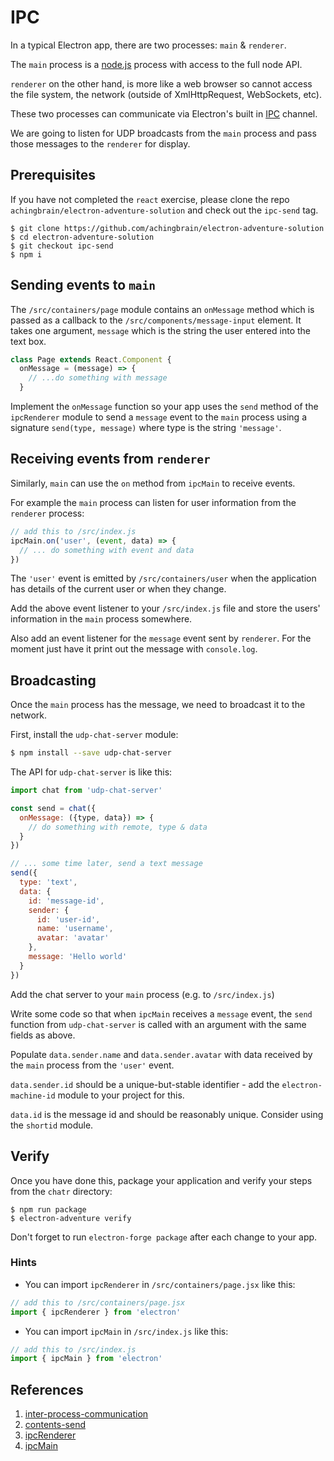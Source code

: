 # IPC

In a typical Electron app, there are two processes: `main` & `renderer`.

The `main` process is a [node.js](http://www.nodejs.com) process with access to the full node API.

`renderer` on the other hand, is more like a web browser so cannot access the file system, the network (outside of XmlHttpRequest, WebSockets, etc).

These two processes can communicate via Electron's built in [IPC](inter-process-communication) channel.

We are going to listen for UDP broadcasts from the `main` process and pass those messages to the `renderer` for display.

## Prerequisites

If you have not completed the `react` exercise, please clone the repo `achingbrain/electron-adventure-solution` and check out the `ipc-send` tag.

```
$ git clone https://github.com/achingbrain/electron-adventure-solution
$ cd electron-adventure-solution
$ git checkout ipc-send
$ npm i
```

## Sending events to `main`

The `/src/containers/page` module contains an `onMessage` method which is passed as a callback to the `/src/components/message-input` element.  It takes one argument, `message` which is the string the user entered into the text box.

```javascript
class Page extends React.Component {
  onMessage = (message) => {
    // ...do something with message
  }
```

Implement the `onMessage` function so your app uses the `send` method of the `ipcRenderer` module to send a `message` event to the `main` process using a signature `send(type, message)` where type is the string `'message'`.

## Receiving events from `renderer`

Similarly, `main` can use the `on` method from `ipcMain` to receive events.

For example the `main` process can listen for user information from the `renderer` process:

```javascript
// add this to /src/index.js
ipcMain.on('user', (event, data) => {
  // ... do something with event and data
})
```

The `'user'` event is emitted by `/src/containers/user` when the application has details of the current user or when they change.

Add the above event listener to your `/src/index.js` file and store the users' information in the `main` process somewhere.

Also add an event listener for the `message` event sent by `renderer`.  For the moment just have it print out the message with `console.log`.

## Broadcasting

Once the `main` process has the message, we need to broadcast it to the network.

First, install the `udp-chat-server` module:

```sh
$ npm install --save udp-chat-server
```

The API for `udp-chat-server` is like this:

```javascript
import chat from 'udp-chat-server'

const send = chat({
  onMessage: ({type, data}) => {
    // do something with remote, type & data
  }
})

// ... some time later, send a text message
send({
  type: 'text',
  data: {
    id: 'message-id',
    sender: {
      id: 'user-id',
      name: 'username',
      avatar: 'avatar'
    },
    message: 'Hello world'
  }
})
```

Add the chat server to your `main` process (e.g. to `/src/index.js`)

Write some code so that when `ipcMain` receives a `message` event, the `send` function from `udp-chat-server` is called with an argument with the same fields as above.

Populate `data.sender.name` and `data.sender.avatar` with data received by the `main` process from the `'user'` event.

`data.sender.id` should be a unique-but-stable identifier - add the `electron-machine-id` module to your project for this.

`data.id` is the message id and should be reasonably unique. Consider using the `shortid` module.

## Verify

Once you have done this, package your application and verify your steps from the `chatr` directory:

```
$ npm run package
$ electron-adventure verify
```

Don't forget to run `electron-forge package` after each change to your app.

### Hints

* You can import `ipcRenderer` in `/src/containers/page.jsx` like this:

```javascript
// add this to /src/containers/page.jsx
import { ipcRenderer } from 'electron'
```

* You can import `ipcMain` in `/src/index.js` like this:

```javascript
// add this to /src/index.js
import { ipcMain } from 'electron'
```

## References

1. [inter-process-communication](https://en.wikipedia.org/wiki/Inter-process_communication)
1. [contents-send](https://electron.atom.io/docs/api/web-contents/#contentssendchannel-arg1-arg2-)
1. [ipcRenderer](https://electron.atom.io/docs/api/ipc-renderer/)
1. [ipcMain](https://electron.atom.io/docs/api/ipc-main/)
